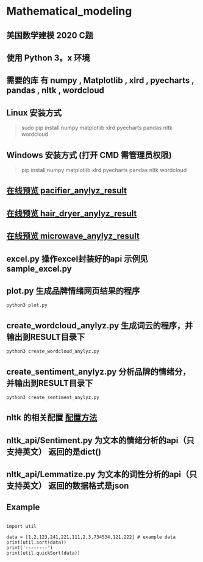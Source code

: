 # Mathematical_modeling

## 美国数学建模 2020 C题

## 使用 Python 3。x 环境

## 需要的库 有 numpy , Matplotlib , xlrd , pyecharts , pandas , nltk , wordcloud

## Linux 安装方式

> sudo pip install numpy matplotlib xlrd pyecharts pandas nltk wordcloud

## Windows 安装方式 (打开 CMD 需管理员权限)

> pip install numpy matplotlib xlrd pyecharts pandas nltk wordcloud

## [在线预览 pacifier_anylyz_result](https://cdn.itjoker.cn/Mathematical_modeling/pacifier_anylyz_result.html)

## [在线预览 hair_dryer_anylyz_result](https://cdn.itjoker.cn/Mathematical_modeling/hair_dryer_anylyz_result.html)

## [在线预览 microwave_anylyz_result](https://cdn.itjoker.cn/Mathematical_modeling/microwave_anylyz_result.html)

## excel.py 操作excel封装好的api 示例见 sample_excel.py

## plot.py 生成品牌情绪网页结果的程序

```python3 plot.py```

## create_wordcloud_anylyz.py 生成词云的程序，并输出到RESULT目录下

```python3 create_wordcloud_anylyz.py```

## create_sentiment_anylyz.py 分析品牌的情绪分，并输出到RESULT目录下

```python3 create_sentiment_anylyz.py```


## nltk 的相关配置 [配置方法](https://blog.itjoker.cn/post/iCBxLUOlf/)

## nltk_api/Sentiment.py 为文本的情绪分析的api（只支持英文） 返回的是dict()

## nltk_api/Lemmatize.py 为文本的词性分析的api（只支持英文） 返回的数据格式是json

## Example

```pythton

import util

data = [1,2,123,241,221,111,2,3,734534,121,222] # example data
print(util.sort(data))
print('--------')
print(util.quickSort(data))
```